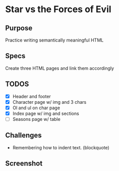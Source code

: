 # Star vs the Forces of Evil

## Purpose
Practice writing semantically meaningful HTML

## Specs
Create three HTML pages and link them accordingly

## TODOS
- [x] Header and footer
- [x] Character page w/ img and 3 chars
- [x] Ol and ul on char page
- [x] Index page w/ img and sections
- [ ] Seasons page w/ table

## Challenges
- Remembering how to indent text. (blockquote)

## Screenshot
